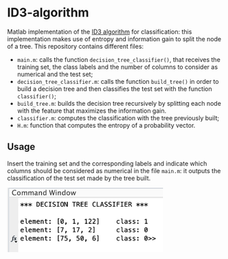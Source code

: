 # ID3-algorithm
Matlab implementation of the <a href="https://en.wikipedia.org/wiki/ID3_algorithm">ID3 algorithm</a> for classification: this implementation makes use of entropy and information gain to split the node of a tree. 
This repository contains different files:
- `main.m`: calls the function `decision_tree_classifier()`, that receives the training set, the class labels and the number of columns to consider as numerical and the test set;
- `decision_tree_classifier.m`: calls the function `build_tree()` in order to build a decision tree and then classifies the test set with the function `classifier()`;
- `build_tree.m`: builds the decision tree recursively by splitting each node with the feature that maximizes the information gain. 
- `classifier.m`: computes the classification with the tree previously built;
- `H.m`: function that computes the entropy of a probability vector.

## Usage

Insert the training set and the corresponding labels and indicate which columns should be considered as numerical in the file `main.m`: it outputs the classification of the test set made by the tree built.


<img src="https://raw.githubusercontent.com/irenebenedetto/ID3-algorithm/master/imgs/output.png" height="150px">
